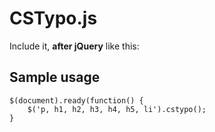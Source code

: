 # CSTypo.js

Include it, **after jQuery** like this:
    <script src="jquery.js"></script>
    <script src="jquery.lint.js"></script>

## Sample usage
	$(document).ready(function() {
		$('p, h1, h2, h3, h4, h5, li').cstypo();
	}